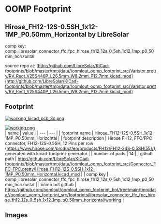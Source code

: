 # OOMP Footprint  
## Hirose_FH12-12S-0.5SH_1x12-1MP_P0.50mm_Horizontal  by LibreSolar  
  
oomp key: oomp_libresolar_connector_ffc_fpc_hirose_fh12_12s_0_5sh_1x12_1mp_p0_50mm_horizontal  
  
source repo at: [http://github.com/LibreSolar/KiCad-footprints/blob/master/tmp/data//oomlout_oomp_footprint_src/Varistor.pretty/RV_Rect_V25S440P_L26.5mm_W8.2mm_P12.7mm.kicad_mod](http://github.com/LibreSolar/KiCad-footprints/blob/master/tmp/data//oomlout_oomp_footprint_src/Varistor.pretty/RV_Rect_V25S440P_L26.5mm_W8.2mm_P12.7mm.kicad_mod)  
## Footprint  
  
[![working_kicad_pcb_3d.png](working_kicad_pcb_3d_600.png)](working_kicad_pcb_3d.png)  
  
[![working.png](working_600.png)](working.png)  
| name | value | 
| --- | --- | 
| footprint name | Hirose_FH12-12S-0.5SH_1x12-1MP_P0.50mm_Horizontal | 
| footprint description | Hirose FH12, FFC/FPC connector, FH12-12S-0.5SH, 12 Pins per row (https://www.hirose.com/product/en/products/FH12/FH12-24S-0.5SH(55)/), generated with kicad-footprint-generator | 
| number of pads | 14 | 
| github path | http://github.com/LibreSolar/KiCad-footprints/blob/master/tmp/data//oomlout_oomp_footprint_src/Connector_FFC-FPC.pretty/Hirose_FH12-12S-0.5SH_1x12-1MP_P0.50mm_Horizontal.kicad_mod | 
| oomp key | oomp_libresolar_connector_ffc_fpc_hirose_fh12_12s_0_5sh_1x12_1mp_p0_50mm_horizontal | 
| oomp bot github | https://github.com/oomlout/oomlout_oomp_footprint_bot/tree/main/tmp/data//oomlout_oomp_footprint_src/footprints/libresolar_connector_ffc_fpc_hirose_fh12_12s_0_5sh_1x12_1mp_p0_50mm_horizontal/working | 
## Images  
